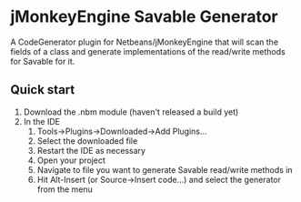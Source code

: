 
jMonkeyEngine Savable Generator
===============================

A CodeGenerator plugin for Netbeans/jMonkeyEngine that will scan the fields of
a class and generate implementations of the read/write methods for Savable for
it.

Quick start
-----------

1.	Download the .nbm module (haven't released a build yet)
2.	In the IDE
	1. Tools->Plugins->Downloaded->Add Plugins... 
	2. Select the downloaded file
	3.	Restart the IDE as necessary
	4.	Open your project
	5. Navigate to file you want to generate Savable read/write methods in
	6. Hit Alt-Insert (or Source->Insert code...) and select the generator from the menu

